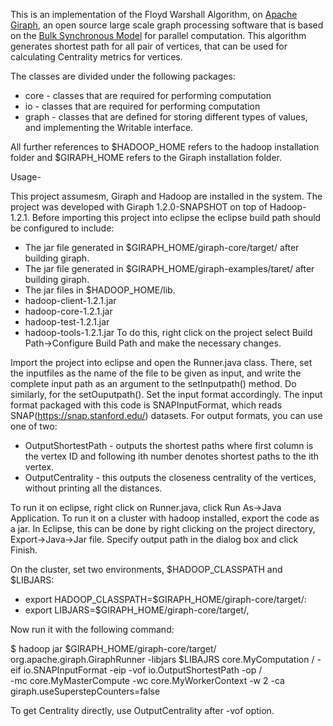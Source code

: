 This is an implementation of the Floyd Warshall Algorithm, on [Apache Giraph](http://giraph.apache.org/), an open source large scale graph processing software that is based on the [Bulk Synchronous Model](https://en.wikipedia.org/wiki/Bulk_synchronous_parallel) for parallel computation. This algorithm generates shortest path for all pair of vertices, that can be used for calculating Centrality metrics for vertices.

The classes are divided under the following packages:
* core - classes that are required for performing computation
* io - classes that are required for performing computation
* graph - classes that are defined for storing different types of values, and implementing the Writable interface.

All further references to $HADOOP_HOME refers to the hadoop installation folder and $GIRAPH_HOME refers to the Giraph installation folder.

Usage-

This project assumesm, Giraph and Hadoop are installed in the system. The project was developed with Giraph 1.2.0-SNAPSHOT on top of Hadoop-1.2.1. Before importing this project into eclipse the eclipse build path should be configured to include:
* The jar file generated in $GIRAPH_HOME/giraph-core/target/ after building giraph.
* The jar file generated in $GIRAPH_HOME/giraph-examples/taret/ after building giraph.
* The jar files in $HADOOP_HOME/lib.
* hadoop-client-1.2.1.jar
* hadoop-core-1.2.1.jar
* hadoop-test-1.2.1.jar
* hadoop-tools-1.2.1.jar
To do this, right click on the project select Build Path->Configure Build Path and make the necessary changes.

Import the project into eclipse and open the Runner.java class. There, set the inputfiles as the name of the file to be given as input, and write the complete input path as an argument to the setInputpath() method. Do similarly, for the setOuputpath(). Set the input format accordingly. The input format packaged with this code is SNAPInputFormat, which reads SNAP(https://snap.stanford.edu/) datasets. For output formats, you can use one of two:
* OutputShortestPath - outputs the shortest paths where first column is the vertex ID and following ith number denotes shortest paths to the ith vertex.
* OutputCentrality - this outputs the closeness centrality of the vertices, without printing all the distances.

To run it on eclipse, right click on Runner.java, click Run As->Java Application. To run it on a cluster with hadoop installed, export the code as a jar. In Eclipse, this can be done by right clicking on the project directory, Export->Java->Jar file. Specify output path in the dialog box and click Finish. 

On the cluster, set two environments, $HADOOP_CLASSPATH and $LIBJARS:
* export HADOOP_CLASSPATH=$GIRAPH_HOME/giraph-core/target/<giraph-jar>:<path to the jar>
* export LIBJARS=$GIRAPH_HOME/giraph-core/target/<giraph-jar>,<path to the jar>

Now run it with the following command:

$ hadoop jar $GIRAPH_HOME/giraph-core/target/<giraph jar> org.apache.giraph.GiraphRunner -libjars $LIBAJRS core.MyComputation /
-eif io.SNAPInputFormat -eip <hdfs path> -vof io.OutputShortestPath -op <hdfs output path> /<br /> 
-mc core.MyMasterCompute -wc core.MyWorkerContext -w 2 -ca giraph.useSuperstepCounters=false

To get Centrality directly, use OutputCentrality after -vof option.
